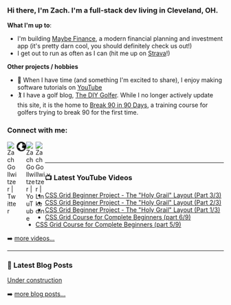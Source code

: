 ### Hi there, I'm Zach. I'm a full-stack dev living in Cleveland, OH.

**What I'm up to**:

- I'm building [Maybe Finance](https://maybe.co/), a modern financial planning and investment app (it's pretty darn cool, you should definitely check us out!)
- I get out to run as often as I can (hit me up on [Strava](https://www.strava.com/athletes/25085421)!)

**Other projects / hobbies**

- 🎥 When I have time (and something I'm excited to share), I enjoy making software tutorials on [YouTube][youtube]
- 🏌 I have a golf blog, [The DIY Golfer][golfblog].  While I no longer actively update this site, it is the home to [Break 90 in 90 Days][golfapp], a training course for golfers trying to break 90 for the first time.

### Connect with me:

[<img align="left" alt="Zach Gollwitzer | Twitter" width="22px" src="https://cdn.jsdelivr.net/npm/simple-icons@v3/icons/twitter.svg" />][twitter]
[<img align="left" alt="Zach Gollwitzer Website" width="22px" src="https://raw.githubusercontent.com/iconic/open-iconic/master/svg/globe.svg" />][website]
[<img align="left" alt="Zach Gollwitzer | YouTube" width="22px" src="https://cdn.jsdelivr.net/npm/simple-icons@v3/icons/youtube.svg" />][youtube]
[<img align="left" alt="Zach Gollwitzer | LinkedIn" width="22px" src="https://cdn.jsdelivr.net/npm/simple-icons@v3/icons/linkedin.svg" />][linkedin]

<br />
<br />

---

### 📺 Latest YouTube Videos

<!-- YOUTUBE:START -->
- [CSS Grid Beginner Project - The &quot;Holy Grail&quot; Layout &lpar;Part 3/3&rpar;](https://www.youtube.com/watch?v=TWQN2Bb-cLU)
- [CSS Grid Beginner Project - The &quot;Holy Grail&quot; Layout &lpar;Part 2/3&rpar;](https://www.youtube.com/watch?v=Q0vTWRTBhiM)
- [CSS Grid Beginner Project - The &quot;Holy Grail&quot; Layout &lpar;Part 1/3&rpar;](https://www.youtube.com/watch?v=46Dh-VtBja4)
- [CSS Grid Course for Complete Beginners &lpar;part 6/9&rpar;](https://www.youtube.com/watch?v=urcwTjYcQpQ)
- [CSS Grid Course for Complete Beginners &lpar;part 5/9&rpar;](https://www.youtube.com/watch?v=omNoki85iU8)
<!-- YOUTUBE:END -->

➡️ [more videos...](https://www.youtube.com/c/ZachGollwitzer)

---

### 📕 Latest Blog Posts

[Under construction](https://zachgoll.xyz/posts/under-construction)

➡️ [more blog posts...](website)

[website]: https://zachgoll.xyz
[twitter]: https://twitter.com/zg_dev
[youtube]: https://youtube.com/zachgollwitzer
[linkedin]: https://www.linkedin.com/in/zachgollwitzer/
[medium]: https://medium.com/@zach.gollwitzer
[passportjsplaylist]: https://www.youtube.com/playlist?list=PLYQSCk-qyTW2ewJ05f_GKHtTIzjynDgjK
[bashplaylist]: https://www.youtube.com/playlist?list=PLYQSCk-qyTW0d88jNocdi_YIFMA5Fnpug
[gitplaylist]: https://www.youtube.com/playlist?list=PLYQSCk-qyTW3lX_dyw0R2eVzNGB3Tlv9S
[wordpressplaylist]: https://www.youtube.com/playlist?list=PLYQSCk-qyTW0OeGf9LkQkev4ItNRdCVoN
[golfapp]: https://training.thediygolfer.com/courses/2/info
[golfblog]: https://www.thediygolfer.com
[metrixmule]: https://twitter.com/metrixmule
